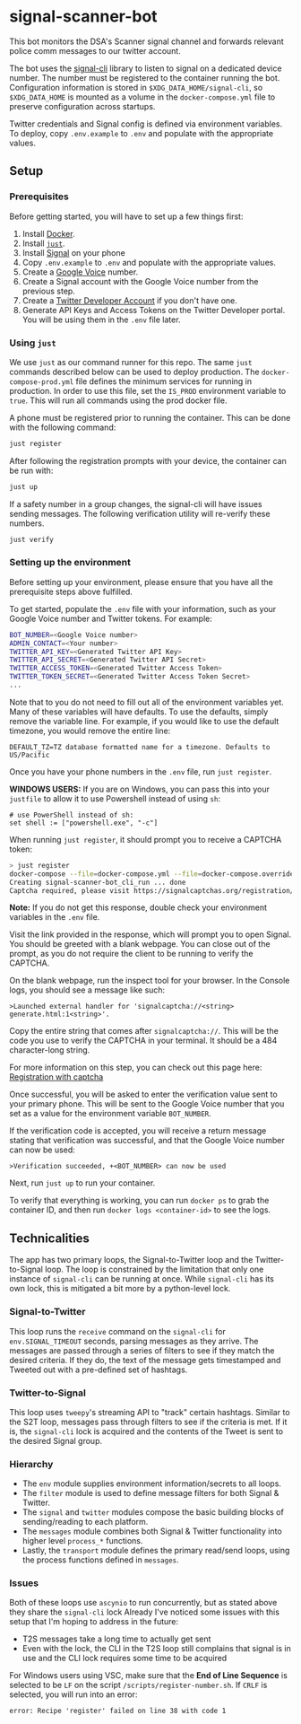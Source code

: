 # signal-scanner-bot
This bot monitors the DSA's Scanner signal channel and forwards relevant police comm messages to our twitter account.

The bot uses the [signal-cli](https://github.com/AsamK/signal-cli) library to listen to signal on a dedicated device number.
The number must be registered to the container running the bot.
Configuration information is stored in `$XDG_DATA_HOME/signal-cli`, so `$XDG_DATA_HOME` is mounted as a volume in the `docker-compose.yml` file to preserve configuration across startups.

Twitter credentials and Signal config is defined via environment variables.
To deploy, copy `.env.example` to `.env` and populate with the appropriate values.


## Setup

### Prerequisites

Before getting started, you will have to set up a few things first:

1. Install [Docker](https://www.docker.com/products/docker-desktop).
2. Install [`just`](https://github.com/casey/just).
3. Install [Signal](https://signal.org/en/download/) on your phone
4. Copy `.env.example` to `.env` and populate with the appropriate values.
5. Create a [Google Voice](https://voice.google.com) number.
6. Create a Signal account with the Google Voice number from the previous step.
7. Create a [Twitter Developer Account](https://developer.twitter.com/en/apply-for-access) if you don't have one.
8. Generate API Keys and Access Tokens on the Twitter Developer portal. You will be using them in the `.env` file later.

### Using `just`

We use `just` as our command runner for this repo.
The same `just` commands described below can be used to deploy production.
The `docker-compose-prod.yml` file defines the minimum services for running in production.
In order to use this file, set the `IS_PROD` environment variable to `true`.
This will run all commands using the prod docker file.

A phone must be registered prior to running the container.
This can be done with the following command:
```bash
just register
```

After following the registration prompts with your device, the container can be run with:
```bash
just up
```

If a safety number in a group changes, the signal-cli will have issues sending messages.
The following verification utility will re-verify these numbers.
```bash
just verify
```

### Setting up the environment

Before setting up your environment, please ensure that you have all the prerequisite steps above fulfilled.

To get started, populate the `.env` file with your information, such as your Google Voice number and Twitter tokens. For example:

```bash
BOT_NUMBER=<Google Voice number>
ADMIN_CONTACT=<Your number>
TWITTER_API_KEY=<Generated Twitter API Key>
TWITTER_API_SECRET=<Generated Twitter API Secret>
TWITTER_ACCESS_TOKEN=<Generated Twitter Access Token>
TWITTER_TOKEN_SECRET=<Generated Twitter Access Token Secret>
...

```

Note that to you do not need to fill out all of the environment variables yet. Many of these variables will have defaults. To use the defaults, simply remove the variable line. For example, if you would like to use the default timezone, you would remove the entire line:

`DEFAULT_TZ=TZ database formatted name for a timezone. Defaults to US/Pacific`

Once you have your phone numbers in the `.env` file, run `just register`.

**WINDOWS USERS:** If you are on Windows, you can pass this into your `justfile` to allow it to use Powershell instead of using `sh`:

```
# use PowerShell instead of sh:
set shell := ["powershell.exe", "-c"]
```

When running `just register`, it should prompt you to receive a CAPTCHA token:

```bash
> just register
docker-compose --file=docker-compose.yml --file=docker-compose.override.yml run --rm cli ./register-number.sh
Creating signal-scanner-bot_cli_run ... done
Captcha required, please visit https://signalcaptchas.org/registration/generate.html to receive a captcha token
```

**Note:** If you do not get this response, double check your environment variables in the `.env` file.

Visit the link provided in the response, which will prompt you to open Signal. You should be greeted with a blank webpage. You can close out of the prompt, as you do not require the client to be running to verify the CAPTCHA.

On the blank webpage, run the inspect tool for your browser. In the Console logs, you should see a message like such:

`>Launched external handler for 'signalcaptcha://<string> generate.html:1<string>'.`

Copy the entire string that comes after `signalcaptcha://`. This will be the code you use to verify the CAPTCHA in your terminal. It should be a 484 character-long string.

For more information on this step, you can check out this page here: [Registration with captcha](https://github.com/AsamK/signal-cli/wiki/Registration-with-captcha)

Once successful, you will be asked to enter the verification value sent to your primary phone. This will be sent to the Google Voice number that you set as a value for the environment variable `BOT_NUMBER`.

If the verification code is accepted, you will receive a return message stating that verification was successful, and that the Google Voice number can now be used:

`>Verification succeeded, +<BOT_NUMBER> can now be used`

Next, run `just up` to run your container. 

To verify that everything is working, you can run `docker ps` to grab the container ID, and then run `docker logs <container-id>` to see the logs.

## Technicalities

The app has two primary loops, the Signal-to-Twitter loop and the Twitter-to-Signal loop.
The loop is constrained by the limitation that only one instance of `signal-cli` can be running at once.
While `signal-cli` has its own lock, this is mitigated a bit more by a python-level lock.

### Signal-to-Twitter
This loop runs the `receive` command on the `signal-cli` for `env.SIGNAL_TIMEOUT` seconds, parsing messages as they arrive.
The messages are passed through a series of filters to see if they match the desired criteria.
If they do, the text of the message gets timestamped and Tweeted out with a pre-defined set of hashtags.

### Twitter-to-Signal
This loop uses `tweepy`'s streaming API to "track" certain hashtags.
Similar to the S2T loop, messages pass through filters to see if the criteria is met.
If it is, the `signal-cli` lock is acquired and the contents of the Tweet is sent to the desired Signal group.

### Hierarchy

* The `env` module supplies environment information/secrets to all loops.
* The `filter` module is used to define message filters for both Signal & Twitter.
* The `signal` and `twitter` modules compose the basic building blocks of sending/reading to each platform.
* The `messages` module combines both Signal & Twitter functionality into higher level `process_*` functions.
* Lastly, the `transport` module defines the primary read/send loops, using the process functions defined in `messages`.

### Issues
Both of these loops use `ascynio` to run concurrently, but as stated above they share the `signal-cli` lock
Already I've noticed some issues with this setup that I'm hoping to address in the future:
* T2S messages take a long time to actually get sent
* Even with the lock, the CLI in the T2S loop still complains that signal is in use and the CLI lock requires some time to be acquired

For Windows users using VSC, make sure that the **End of Line Sequence** is selected to be `LF` on the script `/scripts/register-number.sh`. If `CRLF` is selected, you will run into an error:

`error: Recipe 'register' failed on line 38 with code 1`
